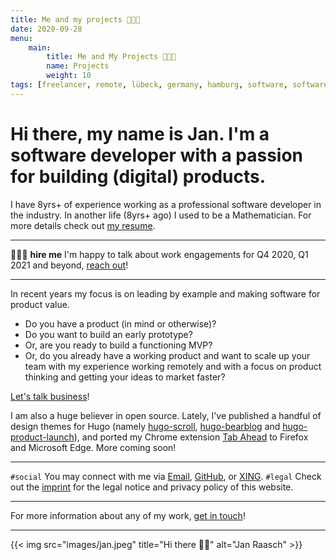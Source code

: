 ```yaml
---
title: Me and my projects 👨🏻‍🌾
date: 2020-09-28
menu:
    main:
        title: Me and My Projects 👨🏻‍🌾
        name: Projects
        weight: 10
tags: [freelancer, remote, lübeck, germany, hamburg, software, software development, consulting, product thinker, lead developer, team lead, senior software developer, web development, product value, mathematician, remote work, hugo themes]
---
```


# Hi there, my name is Jan. I'm a software developer with a passion for building (digital) products.

I have 8yrs+ of experience working as a professional software developer in the industry. In another life (8yrs+ ago) I used to be a Mathematician. For more details check out [my resume][resume-url].

---

👷🏻‍♂️ **hire me** I'm happy to talk about work engagements for Q4 2020, Q1 2021 and beyond, [reach out][connect-mail-url]!

---

In recent years my focus is on leading by example and making software for product value.

* Do you have a product (in mind or otherwise)?
* Do you want to build an early prototype?
* Or, are you ready to build a functioning MVP?
* Or, do you already have a working product and want to scale up your team with my experience working remotely and with a focus on product thinking and getting your ideas to market faster?

[Let's talk business](mailto:jan@janraasch.com)!

I am also a huge believer in open source. Lately, I've published a handful of design themes for Hugo (namely [hugo-scroll][hugo-scroll-url], [hugo-bearblog][hugo-bearblog-url] and [hugo-product-launch][hugo-product-launch-url]), and ported my Chrome extension [Tab Ahead][tab-ahead-url] to Firefox and Microsoft Edge. More coming soon!

---

`#social` You may connect with me via [Email][connect-mail-url], [GitHub][connect-github-url], or [XING][connect-xing-url].
`#legal` Check out the [imprint][imprint-url] for the legal notice and privacy policy of this website.

---

For more information about any of my work, [get in touch][connect-mail-url]!

---

{{< img src="images/jan.jpeg" title="Hi there 👋🏻" alt="Jan Raasch" >}}

[hugo-scroll-url]: https://github.com/janraasch/hugo-scroll
[hugo-bearblog-url]: https://github.com/janraasch/hugo-bearblog
[hugo-product-launch-url]: https://github.com/janraasch/hugo-product-launch
[tab-ahead-url]: https://github.com/janraasch/tab-ahead
[connect-mail-url]: mailto:jan@janraasch.com
[connect-github-url]: https://github.com/janraasch/
[connect-xing-url]: https://www.xing.com/profile/Jan_Raasch/
[imprint-url]: /imprint/
[resume-url]: /resume/
